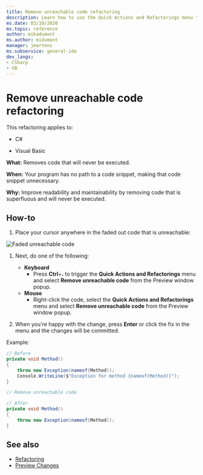 ```yaml
---
title: Remove unreachable code refactoring
description: Learn how to use the Quick Actions and Refactorings menu to remove code that will never be executed.
ms.date: 03/10/2020
ms.topic: reference
author: mikadumont
ms.author: midumont
manager: jmartens
ms.subservice: general-ide
dev_langs:
- CSharp
- VB
---
```

# Remove unreachable code refactoring


This refactoring applies to:

- C#

- Visual Basic

**What:** Removes code that will never be executed.

**When:** Your program has no path to a code snippet, making that code snippet unnecessary.

**Why:** Improve readability and maintainability by removing code that is superfluous and will never be executed.

## How-to

1. Place your cursor anywhere in the faded out code that is unreachable:

![Faded unreachable code](media/unreachablecode-faded-cs.png)

1. Next, do one of the following:

   - **Keyboard**
      - Press **Ctrl**+**.** to trigger the **Quick Actions and Refactorings** menu and select **Remove unreachable code** from the Preview window popup.
   - **Mouse**
      - Right-click the code, select the **Quick Actions and Refactorings** menu and select **Remove unreachable code** from the Preview window popup.

1. When you're happy with the change, press **Enter** or click the fix in the menu and the changes will be committed.

Example:

```csharp
// Before
private void Method()
{
    throw new Exception(nameof(Method));
    Console.WriteLine($"Exception for method {nameof(Method)}");
}

// Remove unreachable code

// After
private void Method()
{
    throw new Exception(nameof(Method));
}
```

## See also

- [Refactoring](../refactoring-in-visual-studio.md)
- [Preview Changes](../../ide/preview-changes.md)
